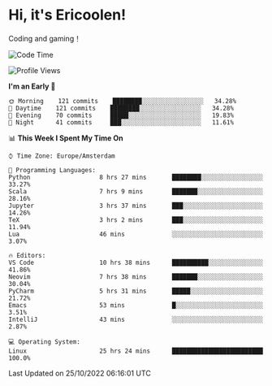 # Hi, it's Ericoolen!
Coding and gaming！

<!--START_SECTION:waka-->
![Code Time](http://img.shields.io/badge/Code%20Time-478%20hrs%2011%20mins-blue)

![Profile Views](http://img.shields.io/badge/Profile%20Views-6-blue)

**I'm an Early 🐤** 

```text
🌞 Morning    121 commits    ████████░░░░░░░░░░░░░░░░░   34.28% 
🌆 Daytime    121 commits    ████████░░░░░░░░░░░░░░░░░   34.28% 
🌃 Evening    70 commits     █████░░░░░░░░░░░░░░░░░░░░   19.83% 
🌙 Night      41 commits     ███░░░░░░░░░░░░░░░░░░░░░░   11.61%

```


📊 **This Week I Spent My Time On** 

```text
⌚︎ Time Zone: Europe/Amsterdam

💬 Programming Languages: 
Python                   8 hrs 27 mins       ████████░░░░░░░░░░░░░░░░░   33.27% 
Scala                    7 hrs 9 mins        ███████░░░░░░░░░░░░░░░░░░   28.16% 
Jupyter                  3 hrs 37 mins       ███░░░░░░░░░░░░░░░░░░░░░░   14.26% 
TeX                      3 hrs 2 mins        ███░░░░░░░░░░░░░░░░░░░░░░   11.94% 
Lua                      46 mins             ░░░░░░░░░░░░░░░░░░░░░░░░░   3.07%

🔥 Editors: 
VS Code                  10 hrs 38 mins      ██████████░░░░░░░░░░░░░░░   41.86% 
Neovim                   7 hrs 38 mins       ███████░░░░░░░░░░░░░░░░░░   30.04% 
PyCharm                  5 hrs 31 mins       █████░░░░░░░░░░░░░░░░░░░░   21.72% 
Emacs                    53 mins             █░░░░░░░░░░░░░░░░░░░░░░░░   3.51% 
IntelliJ                 43 mins             ░░░░░░░░░░░░░░░░░░░░░░░░░   2.87%

💻 Operating System: 
Linux                    25 hrs 24 mins      █████████████████████████   100.0%

```


 Last Updated on 25/10/2022 06:16:01 UTC
<!--END_SECTION:waka-->

